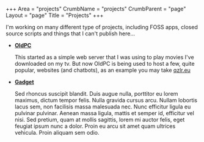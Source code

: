 +++
Area = "projects"
CrumbName = "projects"
CrumbParent = "page"
Layout = "page"
Title = "Projects"
+++

I'm working on many different type of projects, including FOSS apps, closed source scripts and things that I can't publish here...

*   **[OldPC](oldpc/)**

    This started as a simple web server that I was using to play movies I've downloaded on my tv. But now OldPC is being
    used to host a few, quite popular, websites (and chatbots), as an example you may take [qzlr.eu](qzlr.eu)

*   **[Gadget](gadget/)**

    Sed rhoncus suscipit blandit. Duis augue nulla, porttitor eu lorem maximus, dictum tempor felis. Nulla gravida
    cursus arcu. Nullam lobortis lacus sem, non facilisis massa malesuada nec. Nunc efficitur ligula eu pulvinar
    pulvinar. Aenean massa ligula, mattis et semper id, efficitur vel nisi. Sed pretium, quam at mollis sagittis, lorem
    mi auctor felis, eget feugiat ipsum nunc a dolor. Proin eu arcu sit amet quam ultrices vehicula. Proin aliquam sem
    odio.
